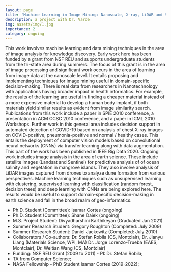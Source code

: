 ```yaml
---
layout: page
title: 'Machine Learning in Image Mining: Nanoscale, X-ray, LiDAR and Satellite Data'
description: a project with Dr. Varde
img: assets/img/1.jpg
importance: 2
category: ongoing
---
```


This work involves machine learning and data mining techniques in the area of image analysis for knowledge discovery. Early work here has been funded by a grant from NSF REU and supports undergraduate students from the tri-state area during summers. The focus of this grant is in the area of image processing and significant work occurs in the area of learning from image data at the nanoscale level. It entails proposing and implementing techniques for image mining useful in domain-specific decision-making. There is real data from researchers in Nanotechnology with applications having broader impact in health informatics. For example, the results of the learning are useful in finding a cheaper material instead of a more expensive material to develop a human body implant, if both materials yield similar results as evident from image similarity search. Publications from this work include a paper in SPIE 2010 conference, a presentation in ACM CCSC 2010 conference, and a paper in ICML 2010 Workshops. Further work in this general area includes decision support in automated detection of COVID-19 based on analysis of chest X-ray images on COVID-positive, pneumonia-positive and normal / healthy cases. This entails the deployment of computer vision models based on convolutional neural networks (CNNs) via transfer learning along with data augmentation. This part of the work has been published in IEEE Big Data 2020. Ongoing work includes image analysis in the area of earth science. These include satellite images (Landsat and Sentinel) for predictive analysis of of ocean salinity and vegetation in mangrove islands. They also involve analysis of LiDAR images captured from drones to analyze dune formation from various perspectives. Machine learning techniques such as unsupervised learning with clustering, supervised learning with classification (random forest, decision trees) and deep learning with CNNs are being explored here. The results would be useful to support domain-specific decision-making in earth science and fall in the broad realm of geo-informatics.


- Ph.D. Student (Committee): Isamar Cortes (ongoing)
- Ph.D. Student (Committee): Shane Daiek (ongoing)
- M.S. Project Student: Divyadharshini Karthikeyan (Graduated Jan 2021)
- Summer Research Student: Gregory Roughton (Completed: July 2009)
- Summer Research Student: Daniel Jackowitz (Completed: July 2010)
- Collaborators / Co-authors: Dr. Stefan Robila (CS, Montclair), Dr. Jianyu Liang (Materials Science, WPI, MA) Dr. Jorge Lorenzo-Trueba (EAES, Montclair), Dr. Weitian Wang (CS, Montclair)
- Funding: NSF REU Grant (2009 to 2011) - PI: Dr. Stefan Robila;
- TA from Computer Science;
- NASA Fellowship - PhD Student Isamar Cortes (2019-2022);